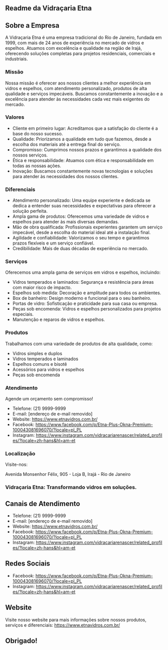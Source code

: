## Readme da Vidraçaria Etna

## Sobre a Empresa

A Vidraçaria Etna é uma empresa tradicional do Rio de Janeiro, fundada em 1999, com mais de 24 anos de experiência no mercado de vidros e espelhos. Atuamos com excelência e qualidade na região de Irajá, oferecendo soluções completas para projetos residenciais, comerciais e industriais.

### Missão

Nossa missão é oferecer aos nossos clientes a melhor experiência em vidros e espelhos, com atendimento personalizado, produtos de alta qualidade e serviços impecáveis. Buscamos constantemente a inovação e a excelência para atender às necessidades cada vez mais exigentes do mercado.

### Valores

- Cliente em primeiro lugar: Acreditamos que a satisfação do cliente é a base do nosso sucesso.
- Qualidade: Priorizamos a qualidade em tudo que fazemos, desde a escolha dos materiais até a entrega final do serviço.
- Compromisso: Cumprimos nossos prazos e garantimos a qualidade dos nossos serviços.
- Ética e responsabilidade: Atuamos com ética e responsabilidade em todas as nossas ações.
- Inovação: Buscamos constantemente novas tecnologias e soluções para atender às necessidades dos nossos clientes.

### Diferenciais

- Atendimento personalizado: Uma equipe experiente e dedicada se dedica a entender suas necessidades e expectativas para oferecer a solução perfeita.
- Ampla gama de produtos: Oferecemos uma variedade de vidros e espelhos para atender às mais diversas demandas.
- Mão de obra qualificada: Profissionais experientes garantem um serviço impecável, desde a escolha do material ideal até a instalação final.
- Agilidade e confiabilidade: Valorizamos o seu tempo e garantimos prazos flexíveis e um serviço confiável.
- Credibilidade: Mais de duas décadas de experiência no mercado.

### Serviços

Oferecemos uma ampla gama de serviços em vidros e espelhos, incluindo:

- Vidros temperados e laminados: Segurança e resistência para áreas com maior risco de impacto.
- Espelhos sob medida: Decoração e amplitude para todos os ambientes.
- Box de banheiro: Design moderno e funcional para o seu banheiro.
- Portas de vidro: Sofisticação e praticidade para sua casa ou empresa.
- Peças sob encomenda: Vidros e espelhos personalizados para projetos especiais.
- Manutenção e reparos de vidros e espelhos.

### Produtos

Trabalhamos com uma variedade de produtos de alta qualidade, como:

- Vidros simples e duplos
- Vidros temperados e laminados
- Espelhos comuns e bisotê
- Acessórios para vidros e espelhos
- Peças sob encomenda

### Atendimento

Agende um orçamento sem compromisso!

- Telefone: (21) 9999-9999
- E-mail: [endereço de e-mail removido]
- Website: <https://www.etnavidros.com.br/>
- Facebook: <https://www.facebook.com/p/Etna-Plus-Okna-Premium-100043081696070/?locale=pl_PL>
- Instagram: <https://www.instagram.com/vidracariarenascer/related_profiles/?locale=zh-hans&hl=am-et>

### Localização

Visite-nos:

Avenida Monsenhor Félix, 905 - Loja B, Irajá - Rio de Janeiro

### Vidraçaria Etna: Transformando vidros em soluções.

## Canais de Atendimento

- Telefone: (21) 9999-9999
- E-mail: [endereço de e-mail removido]
- Website: <https://www.etnavidros.com.br/>
- Facebook: <https://www.facebook.com/p/Etna-Plus-Okna-Premium-100043081696070/?locale=pl_PL>
- Instagram: <https://www.instagram.com/vidracariarenascer/related_profiles/?locale=zh-hans&hl=am-et>

## Redes Sociais

- Facebook: <https://www.facebook.com/p/Etna-Plus-Okna-Premium-100043081696070/?locale=pl_PL>
- Instagram: <https://www.instagram.com/vidracariarenascer/related_profiles/?locale=zh-hans&hl=am-et>

## Website

Visite nosso website para mais informações sobre nossos produtos, serviços e diferenciais: <https://www.etnavidros.com.br/>

## Obrigado!
